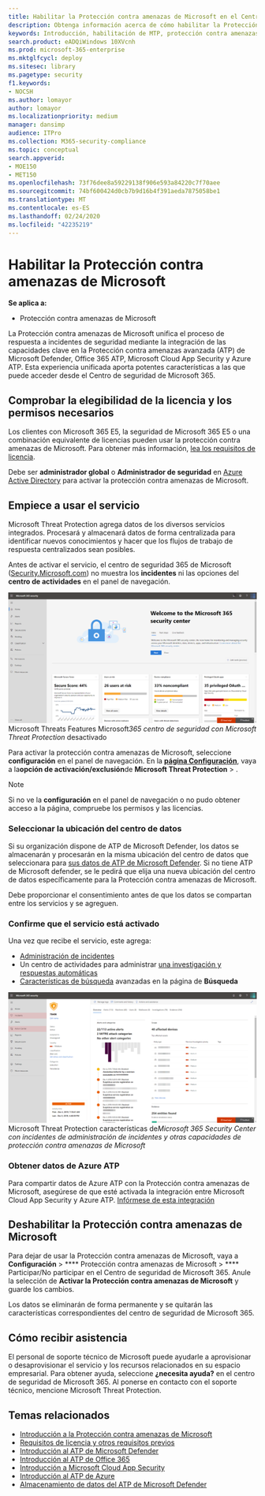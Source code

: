 ```yaml
---
title: Habilitar la Protección contra amenazas de Microsoft en el Centro de seguridad de Microsoft 365
description: Obtenga información acerca de cómo habilitar la Protección contra amenazas de Microsoft y empiece a integrar su gestión de incidentes de seguridad y la respuesta a ellos.
keywords: Introducción, habilitación de MTP, protección contra amenazas de Microsoft, M365, seguridad, ubicación de datos, permisos necesarios, requisitos de licencia, página de configuración
search.product: eADQiWindows 10XVcnh
ms.prod: microsoft-365-enterprise
ms.mktglfcycl: deploy
ms.sitesec: library
ms.pagetype: security
f1.keywords:
- NOCSH
ms.author: lomayor
author: lomayor
ms.localizationpriority: medium
manager: dansimp
audience: ITPro
ms.collection: M365-security-compliance
ms.topic: conceptual
search.appverid:
- MOE150
- MET150
ms.openlocfilehash: 73f76dee8a59229138f906e593a84220c7f70aee
ms.sourcegitcommit: 74bf600424d0cb7b9d16b4f391aeda7875058be1
ms.translationtype: MT
ms.contentlocale: es-ES
ms.lasthandoff: 02/24/2020
ms.locfileid: "42235219"
---
```

# <a name="turn-on-microsoft-threat-protection"></a>Habilitar la Protección contra amenazas de Microsoft

**Se aplica a:**
- Protección contra amenazas de Microsoft



La Protección contra amenazas de Microsoft unifica el proceso de respuesta a incidentes de seguridad mediante la integración de las capacidades clave en la Protección contra amenazas avanzada (ATP) de Microsoft Defender, Office 365 ATP, Microsoft Cloud App Security y Azure ATP. Esta experiencia unificada aporta potentes características a las que puede acceder desde el Centro de seguridad de Microsoft 365.

## <a name="check-license-eligibility-and-required-permissions"></a>Comprobar la elegibilidad de la licencia y los permisos necesarios
Los clientes con Microsoft 365 E5, la seguridad de Microsoft 365 E5 o una combinación equivalente de licencias pueden usar la protección contra amenazas de Microsoft. Para obtener más información, [lea los requisitos de licencia](prerequisites.md#licensing-requirements).

Debe ser **administrador global** o **Administrador de seguridad** en [Azure Active Directory](https://docs.microsoft.com/azure/active-directory/users-groups-roles/directory-assign-admin-roles#available-roles) para activar la protección contra amenazas de Microsoft.

## <a name="start-using-the-service"></a>Empiece a usar el servicio
Microsoft Threat Protection agrega datos de los diversos servicios integrados. Procesará y almacenará datos de forma centralizada para identificar nuevos conocimientos y hacer que los flujos de trabajo de respuesta centralizados sean posibles.

Antes de activar el servicio, el centro de seguridad 365 de Microsoft ([Security.Microsoft.com](https://security.microsoft.com)) no muestra los **incidentes** ni las opciones del **centro de actividades** en el panel de navegación.

![Imagen del panel de navegación del centro de seguridad de Microsoft 365 sin](../../media/mtp-off.png)
Microsoft Threats Features Microsoft*365 centro de seguridad con Microsoft Threat Protection* desactivado

Para activar la protección contra amenazas de Microsoft, seleccione **configuración** en el panel de navegación. En la **[página Configuración](https://security.microsoft.com/settings)**, vaya a la**opción de activación/exclusión**de **Microsoft Threat Protection** > .

>[!NOTE]
>Si no ve la **configuración** en el panel de navegación o no pudo obtener acceso a la página, compruebe los permisos y las licencias.

### <a name="select-data-center-location"></a>Seleccionar la ubicación del centro de datos
Si su organización dispone de ATP de Microsoft Defender, los datos se almacenarán y procesarán en la misma ubicación del centro de datos que seleccionara para [sus datos de ATP de Microsoft Defender](https://docs.microsoft.com/windows/security/threat-protection/microsoft-defender-atp/data-storage-privacy). Si no tiene ATP de Microsoft defender, se le pedirá que elija una nueva ubicación del centro de datos específicamente para la Protección contra amenazas de Microsoft. 

Debe proporcionar el consentimiento antes de que los datos se compartan entre los servicios y se agreguen.

### <a name="confirm-that-the-service-is-on"></a>Confirme que el servicio está activado
Una vez que recibe el servicio, este agrega:

- [Administración de incidentes](incidents-overview.md)
- Un centro de actividades para administrar [una investigación y respuestas automáticas](mtp-autoir.md)
- [Características de búsqueda](advanced-hunting-overview.md) avanzadas en la página de **Búsqueda**

![Imagen del panel de navegación del centro de seguridad de Microsoft 365 con](../../media/mtp-on.png)
Microsoft Threat Protection características de*Microsoft 365 Security Center con incidentes de administración de incidentes y otras capacidades de protección contra amenazas de Microsoft*

### <a name="getting-azure-atp-data"></a>Obtener datos de Azure ATP
Para compartir datos de Azure ATP con la Protección contra amenazas de Microsoft, asegúrese de que esté activada la integración entre Microsoft Cloud App Security y Azure ATP. [Infórmese de esta integración](https://docs.microsoft.com/cloud-app-security/aatp-integration)


## <a name="turn-off-microsoft-threat-protection"></a>Deshabilitar la Protección contra amenazas de Microsoft
Para dejar de usar la Protección contra amenazas de Microsoft, vaya a **Configuración** > **** Protección contra amenazas de Microsoft > **** Participar/No participar en el Centro de seguridad de Microsoft 365. Anule la selección de **Activar la Protección contra amenazas de Microsoft** y guarde los cambios.

Los datos se eliminarán de forma permanente y se quitarán las características correspondientes del centro de seguridad de Microsoft 365.

## <a name="get-assistance"></a>Cómo recibir asistencia

El personal de soporte técnico de Microsoft puede ayudarle a aprovisionar o desaprovisionar el servicio y los recursos relacionados en su espacio empresarial. Para obtener ayuda, seleccione **¿necesita ayuda?** en el centro de seguridad de Microsoft 365. Al ponerse en contacto con el soporte técnico, mencione Microsoft Threat Protection.

## <a name="related-topics"></a>Temas relacionados

- [Introducción a la Protección contra amenazas de Microsoft](microsoft-threat-protection.md)
- [Requisitos de licencia y otros requisitos previos](prerequisites.md)
- [Introducción al ATP de Microsoft Defender](https://docs.microsoft.com/windows/security/threat-protection/microsoft-defender-atp/microsoft-defender-advanced-threat-protection)
- [Introducción al ATP de Office 365](../office-365-security/office-365-atp.md)
- [Introducción a Microsoft Cloud App Security](https://docs.microsoft.com/cloud-app-security/what-is-cloud-app-security)
- [Introducción al ATP de Azure](https://docs.microsoft.com/azure-advanced-threat-protection/what-is-atp)
- [Almacenamiento de datos del ATP de Microsoft Defender](https://docs.microsoft.com/windows/security/threat-protection/microsoft-defender-atp/data-storage-privacy)
